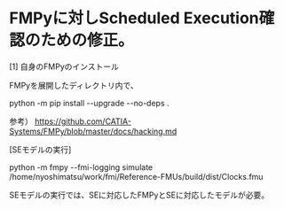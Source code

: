 # FMPyに対しScheduled Execution確認のための修正。

[1] 自身のFMPyのインストール

FMPyを展開したディレクトリ内で、

python -m pip install --upgrade --no-deps .

参考）
https://github.com/CATIA-Systems/FMPy/blob/master/docs/hacking.md


[SEモデルの実行]

python -m fmpy --fmi-logging simulate /home/nyoshimatsu/work/fmi/Reference-FMUs/build/dist/Clocks.fmu

SEモデルの実行では、SEに対応したFMPyとSEに対応したモデルが必要。
